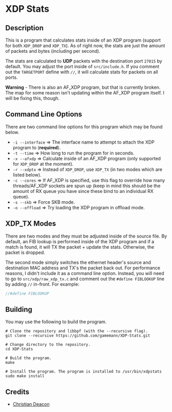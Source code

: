 # XDP Stats
## Description
This is a program that calculates stats inside of an XDP program (support for both `XDP_DROP` and `XDP_TX`). As of right now, the stats are just the amount of packets and bytes (including per second).

The stats are calculated to **UDP** packets with the destination port `27015` by default. You may adjust the port inside of `src/include.h`. If you comment out the `TARGETPORT` define with `//`, it will calculate stats for packets on all ports.

**Warning** - There is also an AF_XDP program, but that is currently broken. The map for some reason isn't updating within the AF_XDP program itself. I will be fixing this, though.

## Command Line Options
There are two command line options for this program which may be found below.

* `-i --interface` => The interface name to attempt to attach the XDP program to (**required**).
* `-t --time` => How long to run the program for in seconds.
* `-x --afxdp` => Calculate inside of an AF_XDP program (only supported for `XDP_DROP` at the moment).
* `-r --xdptx` => Instead of `XDP_DROP`, use `XDP_TX` (in two modes which are listed below).
* `-c --cores` => If AF_XDP is specified, use this flag to override how many threads/AF_XDP sockets are spun up (keep in mind this should be the amount of RX queue you have since these bind to an individual RX queue).
* `-s --skb` => Force SKB mode.
* `-o --offload` => Try loading the XDP program in offload mode.

## XDP_TX Modes
There are two modes and they must be adjusted inside of the source file. By default, an FIB lookup is performed inside of the XDP program and if a match is found, it will TX the packet + update the stats. Otherwise, the packet is dropped.

The second mode simply switches the ethernet header's source and destination MAC address and TX's the packet back out. For performance reasons, I didn't include it as a command line option. Instead, you will need to go to `src/xdp/raw_xdp_tx.c` and comment out the `#define FIBLOOKUP` line by adding `//` in-front. For example:

```C
//#define FIBLOOKUP
```

## Building
You may use the following to build the program.

```
# Clone the repository and libbpf (with the --recursive flag).
git clone --recursive https://github.com/gamemann/XDP-Stats.git

# Change directory to the repository.
cd XDP-Stats

# Build the program.
make

# Install the program. The program is installed to /usr/bin/xdpstats
sudo make install
```

## Credits
* [Christian Deacon](https://github.com/gamemann)